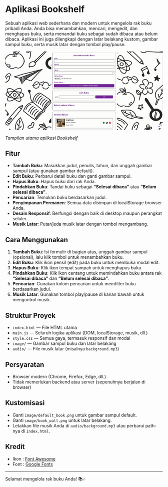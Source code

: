 # Aplikasi Bookshelf

Sebuah aplikasi web sederhana dan modern untuk mengelola rak buku pribadi Anda. Anda bisa menambahkan, mencari, mengedit, dan menghapus buku, serta menandai buku sebagai sudah dibaca atau belum dibaca. Aplikasi ini juga dilengkapi dengan latar belakang kustom, gambar sampul buku, serta musik latar dengan tombol play/pause.

![Bookshelf Screenshot](image/screenshot.gif)

_Tampilan utama aplikasi Bookshelf_

## Fitur

- **Tambah Buku**: Masukkan judul, penulis, tahun, dan unggah gambar sampul (atau gunakan gambar default).
- **Edit Buku**: Perbarui detail buku dan ganti gambar sampul.
- **Hapus Buku**: Hapus buku dari rak Anda.
- **Pindahkan Buku**: Tandai buku sebagai **“Selesai dibaca”** atau **“Belum selesai dibaca”**.
- **Pencarian**: Temukan buku berdasarkan judul.
- **Penyimpanan Permanen**: Semua data disimpan di localStorage browser Anda.
- **Desain Responsif**: Berfungsi dengan baik di desktop maupun perangkat seluler.
- **Musik Latar**: Putar/jeda musik latar dengan tombol mengambang.

## Cara Menggunakan

1. **Tambah Buku**: Isi formulir di bagian atas, unggah gambar sampul (opsional), lalu klik tombol untuk menambahkan buku.
2. **Edit Buku**: Klik ikon pensil (edit) pada buku untuk membuka modal edit.
3. **Hapus Buku**: Klik ikon tempat sampah untuk menghapus buku.
4. **Pindahkan Buku**: Klik ikon centang untuk memindahkan buku antara rak **“Selesai dibaca”** dan **“Belum selesai dibaca”**.
5. **Pencarian**: Gunakan kolom pencarian untuk memfilter buku berdasarkan judul.
6. **Musik Latar**: Gunakan tombol play/pause di kanan bawah untuk mengontrol musik.

## Struktur Proyek

- `index.html` — File HTML utama
- `main.js` — Seluruh logika aplikasi (DOM, localStorage, musik, dll.)
- `style.css` — Semua gaya, termasuk responsif dan modal
- `image/` — Gambar sampul buku dan latar belakang
- `audio/` — File musik latar (misalnya `background.mp3`)

## Persyaratan

- Browser modern (Chrome, Firefox, Edge, dll.)
- Tidak memerlukan backend atau server (sepenuhnya berjalan di browser)

## Kustomisasi

- Ganti `image/default_book.png` untuk gambar sampul default.
- Ganti `image/book_wall.png` untuk latar belakang.
- Letakkan file musik Anda di `audio/background.mp3` atau perbarui path-nya di `index.html`.

## Kredit

- Ikon : [Font Awesome](https://fontawesome.com/)
- Font : [Google Fonts](https://fonts.google.com/)

---

Selamat mengelola rak buku Anda! 📚🎶
